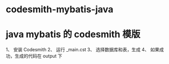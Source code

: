 # codesmith-mybatis-java
# java mybatis 的 codesmith 模版
1、 安装 Codesmith
2、 运行 _main.cst
3、 选择数据库和表，生成
4、 如果成功，生成的代码在 output 下
